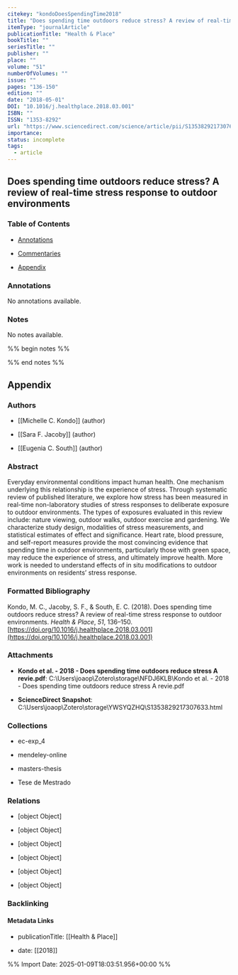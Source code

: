 ```yaml
---
citekey: "kondoDoesSpendingTime2018"
title: "Does spending time outdoors reduce stress? A review of real-time stress response to outdoor environments"
itemType: "journalArticle"
publicationTitle: "Health & Place"
bookTitle: ""
seriesTitle: ""
publisher: ""
place: ""
volume: "51"
numberOfVolumes: ""
issue: ""
pages: "136-150"
edition: ""
date: "2018-05-01"
DOI: "10.1016/j.healthplace.2018.03.001"
ISBN: ""
ISSN: "1353-8292"
url: "https://www.sciencedirect.com/science/article/pii/S1353829217307633"
importance: 
status: incomplete
tags:
  - article
---
```


## Does spending time outdoors reduce stress? A review of real-time stress response to outdoor environments

### Table of Contents

- [Annotations](#annotations)

+ [Commentaries](#commentaries)

- [Appendix](#appendix)

### Annotations


No annotations available.


### Notes


No notes available.


%% begin notes %%

<!-- Write your personal notes here -->

%% end notes %%

## Appendix

### Authors


- [[Michelle C. Kondo]] (author)

- [[Sara F. Jacoby]] (author)

- [[Eugenia C. South]] (author)



### Abstract

Everyday environmental conditions impact human health. One mechanism underlying this relationship is the experience of stress. Through systematic review of published literature, we explore how stress has been measured in real-time non-laboratory studies of stress responses to deliberate exposure to outdoor environments. The types of exposures evaluated in this review include: nature viewing, outdoor walks, outdoor exercise and gardening. We characterize study design, modalities of stress measurements, and statistical estimates of effect and significance. Heart rate, blood pressure, and self-report measures provide the most convincing evidence that spending time in outdoor environments, particularly those with green space, may reduce the experience of stress, and ultimately improve health. More work is needed to understand effects of in situ modifications to outdoor environments on residents’ stress response.


### Formatted Bibliography

Kondo, M. C., Jacoby, S. F., & South, E. C. (2018). Does spending time outdoors reduce stress? A review of real-time stress response to outdoor environments. _Health & Place_, _51_, 136–150. [https://doi.org/10.1016/j.healthplace.2018.03.001](https://doi.org/10.1016/j.healthplace.2018.03.001)




### Attachments


- **Kondo et al. - 2018 - Does spending time outdoors reduce stress A revie.pdf**: C:\Users\joaop\Zotero\storage\NFDJ6KLB\Kondo et al. - 2018 - Does spending time outdoors reduce stress A revie.pdf

- **ScienceDirect Snapshot**: C:\Users\joaop\Zotero\storage\YWSYQZHQ\S1353829217307633.html




### Collections


- ec-exp_4

- mendeley-online

- masters-thesis

- Tese de Mestrado




### Relations


- [object Object]

- [object Object]

- [object Object]

- [object Object]

- [object Object]

- [object Object]



### Backlinking


#### Metadata Links


- publicationTitle: [[Health & Place]]




- date: [[2018]]





<!-- Any additional notes or comments -->


%% Import Date: 2025-01-09T18:03:51.956+00:00 %%
